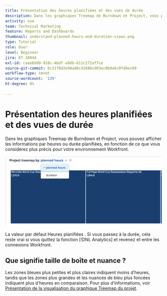 ```yaml
---
title: Présentation des heures planifiées et des vues de durée
description: Dans les graphiques Treemap de Burndown et Project, vous pouvez afficher les informations par heures ou durée planifiées.
activity: use
team: Technical Marketing
feature: Reports and Dashboards
thumbnail: understand-planned-hours-and-duration-views.png
type: Tutorial
role: User
level: Beginner
jira: KT-10044
exl-id: caae6dd0-910c-4bdf-a9db-611c272af7ce
source-git-commit: 6c31f8d2e98ad8cd1880cd03ec0b0e6c0fd9ec09
workflow-type: tm+mt
source-wordcount: '139'
ht-degree: 0%

---
```


# Présentation des heures planifiées et des vues de durée

Dans les graphiques Treemap de Burndown et Project, vous pouvez afficher les informations par heures ou durée planifiées, en fonction de ce que vous considérez plus précis pour votre environnement Workfront.

![Image permettant de sélectionner une durée planifiée plutôt que des heures planifiées](assets/section-1-5.png)



La valeur par défaut Heures planifiées . Si vous passez à la durée, cela reste vrai si vous quittez la fonction [!DNL Analytics] et revenez et entre les connexions Workfront.

## Que signifie taille de boîte et nuance ?

Les zones bleues plus petites et plus claires indiquent moins d’heures, tandis que les zones plus grandes et les nuances de bleu plus foncées indiquent plus d’heures en comparaison. Pour plus d’informations, voir [Présentation de la visualisation du graphique Treemap du projet](https://experienceleague.adobe.com/docs/workfront/using/reporting/enhanced-analytics/project-treemap-overview.html?lang=en).
